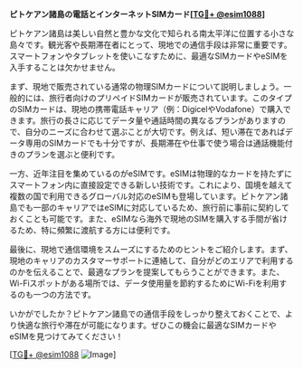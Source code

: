 **ピトケアン諸島の電話とインターネットSIMカード[[TG💪+ @esim1088](https://t.me/s/esim1088)]**

ピトケアン諸島は美しい自然と豊かな文化で知られる南太平洋に位置する小さな島々です。観光客や長期滞在者にとって、現地での通信手段は非常に重要です。スマートフォンやタブレットを使いこなすために、最適なSIMカードやeSIMを入手することは欠かせません。

まず、現地で販売されている通常の物理SIMカードについて説明しましょう。一般的には、旅行者向けのプリペイドSIMカードが販売されています。このタイプのSIMカードは、現地の携帯電話キャリア（例：DigicelやVodafone）で購入できます。旅行の長さに応じてデータ量や通話時間の異なるプランがありますので、自分のニーズに合わせて選ぶことが大切です。例えば、短い滞在であればデータ専用のSIMカードでも十分ですが、長期滞在や仕事で使う場合は通話機能付きのプランを選ぶと便利です。

一方、近年注目を集めているのがeSIMです。eSIMは物理的なカードを持たずにスマートフォン内に直接設定できる新しい技術です。これにより、国境を越えて複数の国で利用できるグローバル対応のeSIMも登場しています。ピトケアン諸島でも一部のキャリアではeSIMに対応しているため、旅行前に事前に契約しておくことも可能です。また、eSIMなら海外で現地のSIMを購入する手間が省けるため、特に頻繁に渡航する方には便利です。

最後に、現地で通信環境をスムーズにするためのヒントをご紹介します。まず、現地のキャリアのカスタマーサポートに連絡して、自分がどのエリアで利用するのかを伝えることで、最適なプランを提案してもらうことができます。また、Wi-Fiスポットがある場所では、データ使用量を節約するためにWi-Fiを利用するのも一つの方法です。

いかがでしたか？ピトケアン諸島での通信手段をしっかり整えておくことで、より快適な旅行や滞在が可能になります。ぜひこの機会に最適なSIMカードやeSIMを見つけてみてください！

[[TG💪+ @esim1088](https://t.me/s/esim1088) ![Image](https://i.postimg.cc/Y0z9fWf4/image.png)]